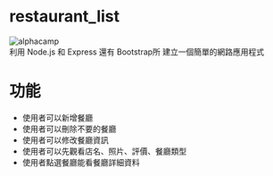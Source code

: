 # restaurant_list
![alphacamp](https://assets-lighthouse.alphacamp.co/uploads/answer/cover/246431/___2021-05-08___4.01.13.png)  
利用 Node.js 和 Express 還有 Bootstrap所 建立一個簡單的網路應用程式

# 功能
* 使用者可以新增餐廳<br>
* 使用者可以刪除不要的餐廳<br>
* 使用者可以修改餐廳資訊<br>
* 使用者可以先觀看店名、照片、評價、餐廳類型<br>
* 使用者點選餐廳能看餐廳詳細資料
